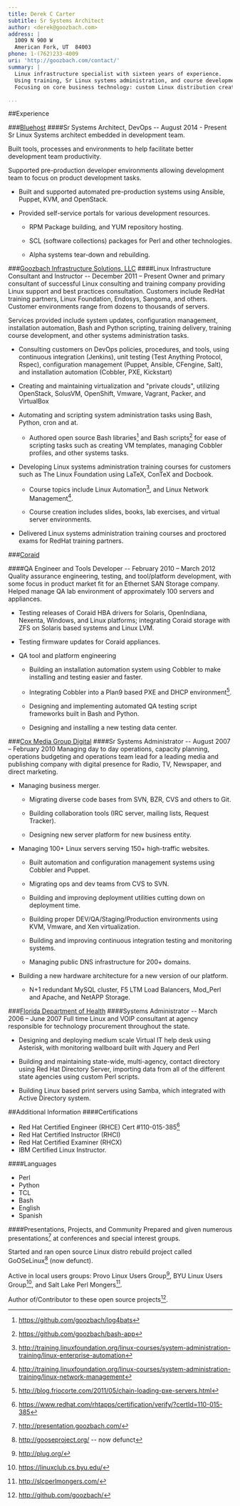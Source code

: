 ```yaml
---
title: Derek C Carter
subtitle: Sr Systems Architect
author: <derek@goozbach.com>
address: |
  1009 N 900 W  
  American Fork, UT  84003  
phone: 1-(762)233-4009  
uri: 'http://goozbach.com/contact/'  
summary: |
  Linux infrastructure specialist with sixteen years of experience.
  Using training, Sr Linux systems administration, and course development knowledge to build and maintain robust and scalable Linux infrastructure.
  Focusing on core business technology: custom Linux distribution creation, systems automation and DevOps methodologies, telecommunications, systems administration and training. Active participant in open source local interest groups, contributor to open source projects, and full-time geek.

...
```


##Experience

###[Bluehost][] 
####Sr Systems Architect, DevOps -- August 2014 - Present
Sr Linux Systems architect embedded in development team.

Built tools, processes and environments to help facilitate better development team productivity.

Supported pre-production developer environments allowing development team to focus on product development tasks.

* Built and supported automated pre-production systems using Ansible, Puppet, KVM, and OpenStack.

* Provided self-service portals for various development resources.

    + RPM Package building, and YUM repository hosting.

    + SCL (software collections) packages for Perl and other technologies.

    + Alpha systems tear-down and rebuilding.

###[Goozbach Infrastructure Solutions, LLC][]
####Linux Infrastructure Consultant and Instructor -- December 2011 – Present
Owner and primary consultant of successful Linux consulting and training company providing Linux support and best practices consultation.
Customers include RedHat training partners, Linux Foundation, Endosys, Sangoma, and others.
Customer environments range from dozens to thousands of servers.

Services provided include system updates, configuration management, installation automation, Bash and Python scripting, training delivery, training course development, and other systems administration tasks.

* Consulting customers on DevOps policies, procedures, and tools, using continuous integration (Jenkins), unit testing (Test Anything Protocol, Rspec), configuration management (Puppet, Ansible, CFengine, Salt), and installation automation (Cobbler, PXE, Kickstart)

* Creating and maintaining virtualization and "private clouds", utilizing OpenStack, SolusVM, OpenShift, Vmware, Vagrant, Packer, and VirtualBox

* Automating and scripting system administration tasks using Bash, Python, cron and at.

    + Authored open source Bash libraries[^1] and Bash scripts[^2] for ease of scripting tasks such as creating VM templates, managing Cobbler profiles, and other systems tasks.

* Developing Linux systems administration training courses for customers such as The Linux Foundation using LaTeX, ConTeX and Docbook.

    + Course topics include Linux Automation[^3], and Linux Network Management[^4].

    + Course creation includes slides, books, lab exercises, and virtual server environments.

* Delivered Linux systems administration training courses and proctored exams for RedHat training partners.

###[Coraid][]

####QA Engineer and Tools Developer -- February 2010 – March 2012
Quality assurance engineering, testing, and tool/platform development, with some focus in product market fit for an Ethernet SAN Storage company. Helped manage QA lab environment of approximately 100 servers and appliances.

* Testing releases of Coraid HBA drivers for Solaris, OpenIndiana, Nexenta, Windows, and Linux platforms; integrating Coraid storage with ZFS on Solaris based systems and Linux LVM.

* Testing firmware updates for Coraid appliances.

* QA tool and platform engineering

    + Building an installation automation system using Cobbler to make installing and testing easier and faster.

    + Integrating Cobbler into a Plan9 based PXE and DHCP environment[^5].

    + Designing and implementing automated QA testing script frameworks built in Bash and Python.

    + Designing and installing a new testing data center.

###[Cox Media Group Digital][]
####Sr Systems Administrator -- August 2007 – February 2010
Managing day to day operations, capacity planning, operations budgeting and operations team lead for a leading media and publishing company with digital presence for Radio, TV, Newspaper, and direct marketing.

* Managing business merger.

    + Migrating diverse code bases from SVN, BZR, CVS and others to Git.

    + Building collaboration tools (IRC server, mailing lists, Request Tracker).

    + Designing new server platform for new business entity.

* Managing 100+ Linux servers serving 150+ high-traffic websites.

    + Built automation and configuration management systems using Cobbler and Puppet.

    + Migrating ops and dev teams from CVS to SVN.

    + Building and improving deployment utilities cutting down on deployment time.

    + Building proper DEV/QA/Staging/Production environments using KVM, Vmware, and Xen virtualization.

    + Building and improving continuous integration testing and monitoring systems.

    + Managing public DNS infrastructure for 200+ domains.

* Building a new hardware architecture for a new version of our platform.

    + N+1 redundant MySQL cluster, F5 LTM Load Balancers, Mod_Perl and Apache, and NetAPP Storage.

###[Florida Department of Health][]
####Systems Administrator -- March 2006 – June 2007
Full time Linux and VOIP consultant at agency responsible for technology procurement throughout the state.

* Designing and deploying medium scale Virtual IT help desk using Asterisk, with monitoring wallboard built with Jquery and Perl

* Building and maintaining state-wide, multi-agency, contact directory using Red Hat Directory Server, importing data from all of the different state agencies using custom Perl scripts.

* Building Linux based print servers using Samba, which integrated with Active Directory system.

##Additional Information
####Certifications  
* Red Hat Certified Engineer (RHCE) Cert #110-015-385[^6] 
* Red Hat Certified Instructor (RHCI) 
* Red Hat Certified Examiner (RHCX)
* IBM Certified Linux Instructor.

####Languages
* Perl 
* Python 
* TCL 
* Bash 
* English 
* Spanish

####Presentations, Projects, and Community
Prepared and given numerous presentations[^7] at conferences and special interest groups.

Started and ran open source Linux distro rebuild project called GoOSeLinux[^8] (now defunct).

Active in local users groups: Provo Linux Users Group[^9], BYU Linux Users Group[^10], and Salt Lake Perl Mongers[^11]. 

Author of/Contributor to these open source projects[^12].

  [Bluehost]: http://bluehost.com
  [Goozbach Infrastructure Solutions, LLC]: http://goozbach.com/
  [Coraid]: http://www.coraid.com/
  [Cox Media Group Digital]: http://cmgdigital.com/
  [Cox Radio Interactive]: http://cxri.net/
  [Florida Department of Health]: http://www.doh.state.fl.us/
  [Guru Labs]: http://www.gurulabs.com/

  [^1]: <https://github.com/goozbach/log4bats>  
  [^2]: <https://github.com/goozbach/bash-app>  
  [^3]: <http://training.linuxfoundation.org/linux-courses/system-administration-training/linux-enterprise-automation>  
  [^4]: <http://training.linuxfoundation.org/linux-courses/system-administration-training/linux-network-management>  
  [^5]: <http://blog.friocorte.com/2011/05/chain-loading-pxe-servers.html>  
  [^6]: <https://www.redhat.com/rhtapps/certification/verify/?certId=110-015-385>  
  [^7]: <http://presentation.goozbach.com/>  
  [^8]: http://gooseproject.org/ -- now defunct
  [^9]: <http://plug.org/>  
  [^10]: <https://linuxclub.cs.byu.edu/>  
  [^11]: <http://slcperlmongers.com/>  
  [^12]: <http://github.com/goozbach/>  
